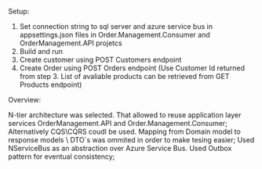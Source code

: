 Setup:

1. Set connection string to sql server and azure service bus in appsettings.json files in Order.Management.Consumer and OrderManagement.API projetcs
2. Build and run
3. Create customer using POST Customers endpoint
4. Create Order using POST Orders endpoint (Use Customer Id returned from step 3. List of avaliable products can be retrieved from GET Products endpoint)

Overview:

N-tier architecture was selected. That allowed to reuse application layer services OrderManagement.API and  Order.Management.Consumer; Alternatively CQS\CQRS coudl be used.
Mapping from Domain model to response models \ DTO`s was ommited in order to make tesing easier;
Used NServiceBus as an abstraction over Azure Service Bus. Used Outbox pattern for eventual consistency;
